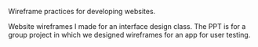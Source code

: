 Wireframe practices for developing websites.

Website wireframes I made for an interface design class. 
The PPT is for a group project in which we designed wireframes for an app for user testing.

